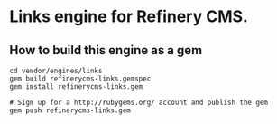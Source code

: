 # Links engine for Refinery CMS.

## How to build this engine as a gem

    cd vendor/engines/links
    gem build refinerycms-links.gemspec
    gem install refinerycms-links.gem
    
    # Sign up for a http://rubygems.org/ account and publish the gem
    gem push refinerycms-links.gem